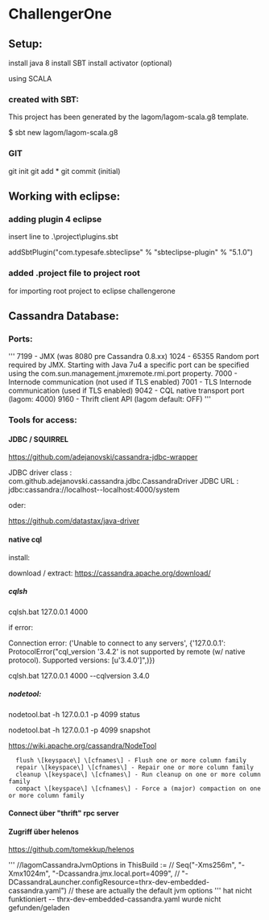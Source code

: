 # ChallengerOne

## Setup:

install java 8
install SBT 
install activator (optional)

using SCALA

### created with SBT: 

This project has been generated by the lagom/lagom-scala.g8 template.

   $ sbt new lagom/lagom-scala.g8

### GIT

git init
git add *
git commit (initial) 

## Working with eclipse:

### adding plugin 4 eclipse

insert line to .\project\plugins.sbt 

  addSbtPlugin("com.typesafe.sbteclipse" % "sbteclipse-plugin" % "5.1.0")


### added .project file to project root

for importing root project to eclipse
   <projectDescription>
     <name>challengerone</name>
     <linkedResources></linkedResources>
   </projectDescription>

## Cassandra Database:

### Ports:
'''
7199 - JMX (was 8080 pre Cassandra 0.8.xx)
1024 - 65355 Random port required by JMX. Starting with Java 7u4 a specific port can be specified using the com.sun.management.jmxremote.rmi.port property.
7000 - Internode communication (not used if TLS enabled)
7001 - TLS Internode communication (used if TLS enabled)
9042 - CQL native transport port  (lagom: 4000)
9160 - Thrift client API  (lagom default: OFF)
'''

### Tools for access:

#### JDBC / SQUIRREL

https://github.com/adejanovski/cassandra-jdbc-wrapper

JDBC driver class :   com.github.adejanovski.cassandra.jdbc.CassandraDriver
JDBC URL :            jdbc:cassandra://localhost--localhost:4000/system

oder:

https://github.com/datastax/java-driver

#### native cql

install:

download / extract:
https://cassandra.apache.org/download/

##### cqlsh

cqlsh.bat 127.0.0.1 4000

if error:

Connection error: ('Unable to connect to any servers', {'127.0.0.1': ProtocolError("cql_version '3.4.2' is not supported by remote (w/ native protocol). Supported versions: [u'3.4.0']",)})

cqlsh.bat 127.0.0.1 4000 --cqlversion 3.4.0

##### nodetool:

nodetool.bat -h 127.0.0.1 -p 4099 status

nodetool.bat -h 127.0.0.1 -p 4099 snapshot 

https://wiki.apache.org/cassandra/NodeTool

```
  flush \[keyspace\] \[cfnames\] - Flush one or more column family
  repair \[keyspace\] \[cfnames\] - Repair one or more column family
  cleanup \[keyspace\] \[cfnames\] - Run cleanup on one or more column family
  compact \[keyspace\] \[cfnames\] - Force a (major) compaction on one or more column family
```


#### Connect über "thrift" rpc server

#### Zugriff über helenos

https://github.com/tomekkup/helenos

'''
//lagomCassandraJvmOptions in ThisBuild := 
//  Seq("-Xms256m", "-Xmx1024m", "-Dcassandra.jmx.local.port=4099",
//    "-DCassandraLauncher.configResource=thrx-dev-embedded-cassandra.yaml") // these are actually the default jvm options
'''
hat nicht funktioniert -- thrx-dev-embedded-cassandra.yaml wurde nicht gefunden/geladen






 